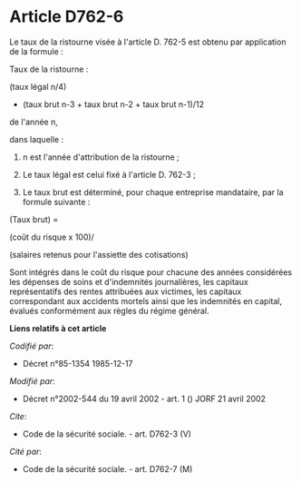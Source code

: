 # Article D762-6

Le taux de la ristourne visée à l'article D. 762-5 est obtenu par application de la formule : 

Taux de la ristourne : 

(taux légal n/4)

- (taux brut n-3 + taux brut n-2 + taux brut n-1)/12 

de l'année n, 

dans laquelle : 

1. n est l'année d'attribution de la ristourne ; 

2. Le taux légal est celui fixé à l'article D. 762-3 ; 

3. Le taux brut est déterminé, pour chaque entreprise mandataire, par la formule suivante : 

(Taux brut) = 

(coût du risque x 100)/ 

(salaires retenus pour l'assiette des cotisations) 

Sont intégrés dans le coût du risque pour chacune des années considérées les dépenses de soins et d'indemnités journalières,
les capitaux représentatifs des rentes attribuées aux victimes, les capitaux correspondant aux accidents mortels ainsi que
les indemnités en capital, évalués conformément aux règles du régime général.

**Liens relatifs à cet article**

_Codifié par_:

  - Décret n°85-1354 1985-12-17

_Modifié par_:

  - Décret n°2002-544 du 19 avril 2002 - art. 1 () JORF 21 avril 2002

_Cite_:

  - Code de la sécurité sociale. - art. D762-3 (V)

_Cité par_:

  - Code de la sécurité sociale. - art. D762-7 (M)
